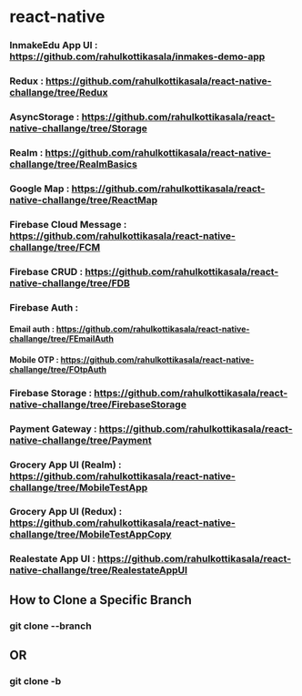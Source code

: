 # react-native 


### InmakeEdu App UI : https://github.com/rahulkottikasala/inmakes-demo-app

### Redux : https://github.com/rahulkottikasala/react-native-challange/tree/Redux


### AsyncStorage : https://github.com/rahulkottikasala/react-native-challange/tree/Storage


### Realm : https://github.com/rahulkottikasala/react-native-challange/tree/RealmBasics


### Google Map : https://github.com/rahulkottikasala/react-native-challange/tree/ReactMap


### Firebase Cloud Message : https://github.com/rahulkottikasala/react-native-challange/tree/FCM


### Firebase CRUD : https://github.com/rahulkottikasala/react-native-challange/tree/FDB


### Firebase Auth : 
#### Email auth : https://github.com/rahulkottikasala/react-native-challange/tree/FEmailAuth
#### Mobile OTP : https://github.com/rahulkottikasala/react-native-challange/tree/FOtpAuth


### Firebase Storage : https://github.com/rahulkottikasala/react-native-challange/tree/FirebaseStorage


### Payment Gateway : https://github.com/rahulkottikasala/react-native-challange/tree/Payment


### Grocery App UI (Realm) : https://github.com/rahulkottikasala/react-native-challange/tree/MobileTestApp

### Grocery App UI (Redux) : https://github.com/rahulkottikasala/react-native-challange/tree/MobileTestAppCopy


### Realestate App UI : https://github.com/rahulkottikasala/react-native-challange/tree/RealestateAppUI


## How to Clone a Specific Branch

### git clone --branch <branchname> <remote-repo-url>
## OR
### git clone -b <branchname> <remote-repo-url>
